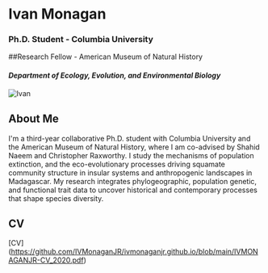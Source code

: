 # Ivan Monagan   

### Ph.D. Student - Columbia University
##Research Fellow - American Museum of Natural History
#### _Department of Ecology, Evolution, and Environmental Biology_

![Ivan](https://i1.wp.com/www.anoleannals.org/wp-content/uploads/2017/10/P7133009.jpg?ssl=1)


## About Me

I'm a third-year collaborative Ph.D. student with Columbia University and the American Museum of Natural History, where I am co-advised by Shahid Naeem and Christopher Raxworthy. I study the mechanisms of population extinction, and the eco-evolutionary processes driving squamate community structure in insular systems and anthropogenic landscapes in Madagascar. My research integrates phylogeographic, population genetic, and functional trait data to uncover historical and contemporary processes that shape species diversity. 


## CV
[CV] (https://github.com/IVMonaganJR/ivmonaganjr.github.io/blob/main/IVMONAGANJR-CV_2020.pdf)
